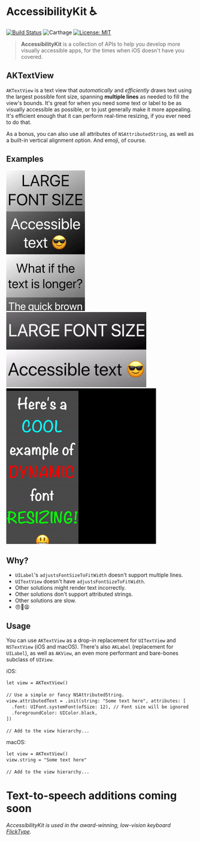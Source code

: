 # AccessibilityKit ♿️

[![Build Status](https://travis-ci.com/FlickType/AccessibilityKit.svg?branch=master)](https://travis-ci.com/FlickType/AccessibilityKit) ![Carthage](https://img.shields.io/github/tag/FlickType/AccessibilityKit.svg?label=Carthage&colorB=999) [![License: MIT](https://img.shields.io/github/license/FlickType/AccessibilityKit.svg)](https://opensource.org/licenses/MIT) 

> **AccessibilityKit** is a collection of APIs to help you develop more visually accessible apps, for the times when iOS doesn't have you covered.


## AKTextView

`AKTextView` is a text view that _automatically_ and _efficiently_ draws text using the largest possible font size, spanning **multiple lines** as needed to fill the view's bounds. It's great for when you need some text or label to be as visually accessible as possible, or to just generally make it more appealing. It's efficient enough that it can perform real-time resizing, if you ever need to do that.

As a bonus, you can also use all attributes of `NSAttributedString`, as well as a built-in vertical alignment option. And emoji, of course.

## Examples
![Animated example of AKTextView, portrait](/assets/textview-portrait.gif) ![Animated example of AKTextView, landscape](/assets/textview-landscape.gif) ![Animated example of AKTextView](/assets/textview-resize.gif)

## Why?

- `UILabel`'s `adjustsFontSizeToFitWidth` doesn't support multiple lines.
- `UITextView` doesn't have `adjustsFontSizeToFitWidth`.
- Other solutions might render text incorrectly.
- Other solutions don't support attributed strings.
- Other solutions are slow.
- 😠😤😩

## Usage

You can use `AKTextView` as a drop-in replacement for `UITextView` and `NSTextView` (iOS and macOS). There's also `AKLabel` (replacement for `UILabel`), as well as `AKView`, an even more performant and bare-bones subclass of `UIView`.

iOS:
```
let view = AKTextView()

// Use a simple or fancy NSAttributedString.
view.attributedText = .init(string: "Some text here", attributes: [
  .font: UIFont.systemFont(ofSize: 12), // Font size will be ignored
  .foregroundColor: UIColor.black,
])

// Add to the view hierarchy...
```

macOS:
```
let view = AKTextView()
view.string = "Some text here"

// Add to the view hierarchy...
```

# Text-to-speech additions coming soon

_AccessibilityKit is used in the award-winning, low-vision keyboard [FlickType](https://www.flicktype.com)._
